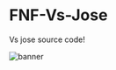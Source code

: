 # FNF-Vs-Jose
 Vs jose source code!

![banner](https://user-images.githubusercontent.com/87836417/155821091-1b644a27-d185-4cc5-bd68-22aeb1891cd7.png)
